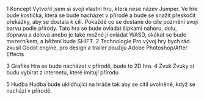 1	Koncept
Vytvořil jsem si svoji vlastní hru, která nese název Jumper. Ve hře bude kostička, která se bude nacházet v přírodě a bude se snažit přeskočit překážky, aby se dostala k cíli. Pokaždé co se dostane do cíle pozmění svoji barvu podle přírody. Tato hra se bude ovládat šipkami nahoru, dolu, doprava a doleva anebo je také možné ji ovládat WASD, skákat se bude mezerníkem, a běžení bude SHIFT.
2	Technologie 
Pro vývoj hry bych rád zkusil Godot engine, pro design a trailer použiju Adobe Photoshop/After Effects

3	Grafika
Hra se bude nacházet v přírodě, bude to 2D hra.
4	Zvuk
Zvuky si budu vybírat z internetu, které imitují přírodu

5	Hudba
Hudba bude uklidňující na hráče tak aby se cítil uvolněně, když se nachází v přírodě.
